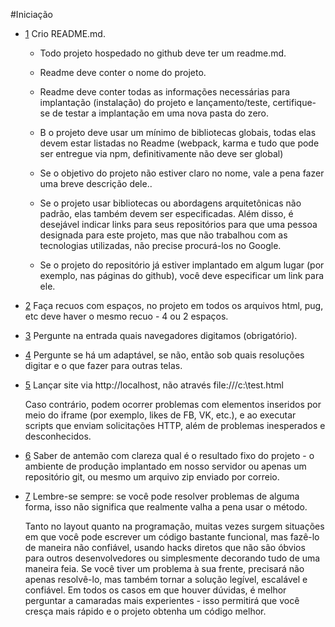 #Iniciação

<a name="1"></a>

- [1](#1) Crio README.md.

  - Todo projeto hospedado no github deve ter um readme.md.

  - Readme deve conter o nome do projeto.

  - Readme deve conter todas as informações necessárias para implantação (instalação) do projeto e lançamento/teste, certifique-se de testar a implantação em uma nova pasta do zero.

  - В o projeto deve usar um mínimo de bibliotecas globais, todas elas devem estar listadas no Readme (webpack, karma e tudo que pode ser entregue via npm, definitivamente não deve ser global)
  - Se o objetivo do projeto não estiver claro no nome, vale a pena fazer uma breve descrição dele..

  - Se o projeto usar bibliotecas ou abordagens arquitetônicas não padrão, elas também devem ser especificadas. Além disso, é desejável indicar links para seus repositórios para que uma pessoa designada para este projeto, mas que não trabalhou com as tecnologias utilizadas, não precise procurá-los no Google.

  - Se o projeto do repositório já estiver implantado em algum lugar (por exemplo, nas páginas do github), você deve especificar um link para ele.

<a name="2"></a>

- [2](#2) Faça recuos com espaços, no projeto em todos os arquivos html, pug, etc deve haver o mesmo recuo - 4 ou 2 espaços.

<a name="3"></a>

- [3](#3) Pergunte na entrada quais navegadores digitamos (obrigatório).

<a name="4"></a>

- [4](#4) Pergunte se há um adaptável, se não, então sob quais resoluções digitar e o que fazer para outras telas.

<a name="5"></a>

- [5](#5) Lançar site via http://localhost, não através file:///c:\test.html

  Caso contrário, podem ocorrer problemas com elementos inseridos por meio do iframe (por exemplo, likes de FB, VK, etc.), e ao executar scripts que enviam solicitações HTTP, além de problemas inesperados e desconhecidos.

<a name="6"></a>

- [6](#6) Saber de antemão com clareza qual é o resultado fixo do projeto - o ambiente de produção implantado em nosso servidor ou apenas um repositório git, ou mesmo um arquivo zip enviado por correio.

<a name="7"></a>

- [7](#7) Lembre-se sempre: se você pode resolver problemas de alguma forma, isso não significa que realmente valha a pena usar o método.

  Tanto no layout quanto na programação, muitas vezes surgem situações em que você pode escrever um código bastante funcional, mas fazê-lo de maneira não confiável, usando hacks diretos que não são óbvios para outros desenvolvedores ou simplesmente decorando tudo de uma maneira feia. Se você tiver um problema à sua frente, precisará não apenas resolvê-lo, mas também tornar a solução legível, escalável e confiável. Em todos os casos em que houver dúvidas, é melhor perguntar a camaradas mais experientes - isso permitirá que você cresça mais rápido e o projeto obtenha um código melhor.
